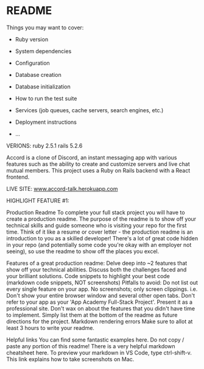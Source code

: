 # README

Things you may want to cover:

* Ruby version

* System dependencies

* Configuration

* Database creation

* Database initialization

* How to run the test suite

* Services (job queues, cache servers, search engines, etc.)

* Deployment instructions

* ...

VERIONS:
ruby 2.5.1
rails 5.2.6

Accord is a clone of Discord, an instant messaging app with various features such as the ability to create and customize servers and live chat mutual members. This project uses a Ruby on Rails backend with a React frontend.

LIVE SITE: www.accord-talk.herokuapp.com

HIGHLIGHT FEATURE #1:




Production Readme
To complete your full stack project you will have to create a production readme. The purpose of the readme is to show off your technical skills and guide someone who is visiting your repo for the first time. Think of it like a resume or cover letter - the production readme is an introduction to you as a skilled developer! There's a lot of great code hidden in your repo (and potentially some code you're okay with an employer not seeing), so use the readme to show off the places you excel.

Features of a great production readme:
Delve deep into ~2 features that show off your technical abilities. Discuss both the challenges faced and your brilliant solutions.
Code snippets to highlight your best code (markdown code snippets, NOT screenshots)
Pitfalls to avoid:
Do not list out every single feature on your app.
No screenshots; only screen clippings. i.e. Don't show your entire browser window and several other open tabs.
Don't refer to your app as your 'App Academy Full-Stack Project'. Present it as a professional site.
Don't wax on about the features that you didn't have time to implement. Simply list them at the bottom of the readme as future directions for the project.
Markdown rendering errors
Make sure to allot at least 3 hours to write your readme.

Helpful links
You can find some fantastic examples here. Do not copy / paste any portion of this readme!
There is a very helpful markdown cheatsheet here. To preview your markdown in VS Code, type ctrl-shift-v.
This link explains how to take screenshots on Mac.